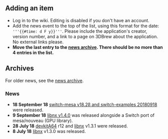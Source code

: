 <noinclude>

## Adding an item

  - Log in to the wiki. Editing is disabled if you don't have an
    account.
  - Add the news event to the top of the list, using this format for the
    date: `'''{{#time: d F y}}'''`. Please include the application's
    creator, version number, and a link to a page on 3DBrew about the
    application. No external links please.
  - **Move the last entry to the [news
    archive](:News%20Archive.md "wikilink"). There should be no more
    than 4 entries in the list.**

## Archives

For older news, see the [news archive](:News%20Archive.md "wikilink").

### News

</noinclude>

  - **18 September 18** [switch-mesa v18.2β and
    switch-examples 20180918](https://devkitpro.org/viewtopic.php?f=13&t=8784)
    were released.
  - **9 September 18** [libnx
    v1.4.0](https://devkitpro.org/viewtopic.php?f=13&t=8780) was
    released alongside a Switch port of mesa/nouveau (GPU library).
  - **28 July 18**
    [devkitA64](https://devkitpro.org/viewtopic.php?f=13&t=8761) r12 and
    [libnx](https://github.com/switchbrew/libnx/releases/tag/v1.3.1)
    v1.3.1 were released.
  - **8 July 18**
    [libnx](https://github.com/switchbrew/libnx/releases/tag/v1.3.0)
    v1.3.0 was released.
